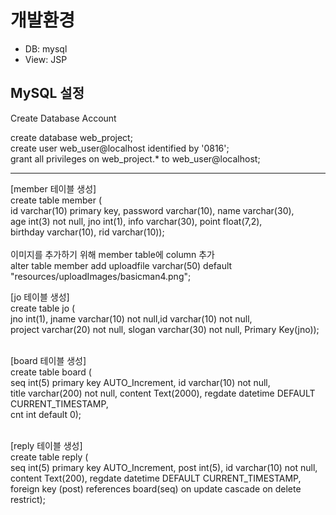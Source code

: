 <h1>개발환경</h1>

<ul>
  <li>DB: mysql</li>
  <li>View: JSP</li>
</ul>

<h2>MySQL 설정</h2>
<p>Create Database Account</p>
create database web_project;<br>
create user web_user@localhost identified by '0816';<br>
grant all privileges on web_project.* to web_user@localhost;<br><hr>

[member 테이블 생성]<br>
create  table member (    
id varchar(10) primary key, password varchar(10), name varchar(30),<br>
age int(3) not null, jno int(1), info varchar(30), point float(7,2),<br>
birthday varchar(10), rid varchar(10));
<br><br>
이미지를 추가하기 위해 member table에 column 추가<br>
alter table member add uploadfile varchar(50) default "resources/uploadImages/basicman4.png";

[jo 테이블 생성]<br>
create table jo (<br>
jno int(1), jname varchar(10) not null,id varchar(10) not null,<br>
project varchar(20) not null, slogan varchar(30) not null, Primary Key(jno)); <br><br>

[board 테이블 생성]<br>
create  table board (<br>
seq int(5) primary key AUTO_Increment, id varchar(10) not null,<br>
title varchar(200) not null, content Text(2000), regdate  datetime DEFAULT CURRENT_TIMESTAMP, <br>
cnt int default 0);<br><br>

[reply 테이블 생성]<br>
create  table reply (  
seq int(5) primary key AUTO_Increment, post int(5), id varchar(10) not null,<br>
content Text(200), regdate  datetime DEFAULT CURRENT_TIMESTAMP, <br>
foreign key (post) references board(seq) on update cascade on delete restrict);
